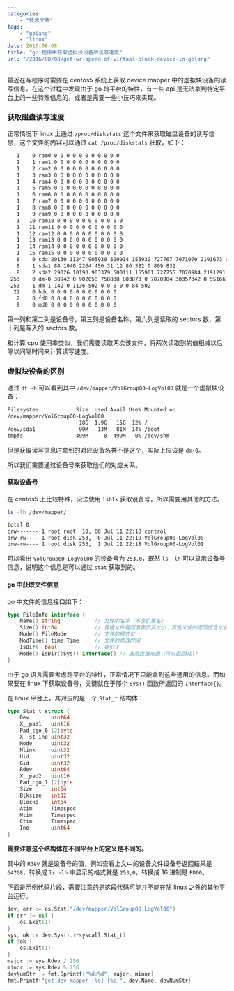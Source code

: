 ```yaml
---
categories:
    - "技术文章"
tags:
    - "golang"
    - "linux"
date: 2016-08-08
title: "go 程序中获取虚拟块设备的读写速度"
url: "/2016/08/08/get-wr-speed-of-virtual-block-device-in-golang"
---
```


最近在写程序时需要在 centos5 系统上获取 device mapper 中的虚拟块设备的读写信息。在这个过程中发现由于
go 跨平台的特性，有一些 api 是无法拿到特定平台上的一些特殊信息的，或者是需要一些小技巧来实现。

<!--more-->

### 获取磁盘读写速度

正常情况下 linux 上通过 `/proc/diskstats` 这个文件来获取磁盘设备的读写信息，这个文件的内容可以通过 `cat /proc/diskstats` 获取，如下：

```bash
   1    0 ram0 0 0 0 0 0 0 0 0 0 0 0
   1    1 ram1 0 0 0 0 0 0 0 0 0 0 0
   1    2 ram2 0 0 0 0 0 0 0 0 0 0 0
   1    3 ram3 0 0 0 0 0 0 0 0 0 0 0
   1    4 ram4 0 0 0 0 0 0 0 0 0 0 0
   1    5 ram5 0 0 0 0 0 0 0 0 0 0 0
   1    6 ram6 0 0 0 0 0 0 0 0 0 0 0
   1    7 ram7 0 0 0 0 0 0 0 0 0 0 0
   1    8 ram8 0 0 0 0 0 0 0 0 0 0 0
   1    9 ram9 0 0 0 0 0 0 0 0 0 0 0
   1   10 ram10 0 0 0 0 0 0 0 0 0 0 0
   1   11 ram11 0 0 0 0 0 0 0 0 0 0 0
   1   12 ram12 0 0 0 0 0 0 0 0 0 0 0
   1   13 ram13 0 0 0 0 0 0 0 0 0 0 0
   1   14 ram14 0 0 0 0 0 0 0 0 0 0 0
   1   15 ram15 0 0 0 0 0 0 0 0 0 0 0
   8    0 sda 29130 11247 905939 500914 155932 727767 7071070 2191673 0 552400 2692588
   8    1 sda1 84 1040 2264 450 31 12 86 382 0 809 832
   8    2 sda2 29026 10190 903379 500111 155901 727755 7070984 2191291 0 551590 2691403
 253    0 dm-0 38942 0 902058 758838 883873 0 7070984 30357342 0 551667 31116195
 253    1 dm-1 142 0 1136 502 0 0 0 0 0 84 502
  22    0 hdc 0 0 0 0 0 0 0 0 0 0 0
   2    0 fd0 0 0 0 0 0 0 0 0 0 0 0
   9    0 md0 0 0 0 0 0 0 0 0 0 0 0
```

第一列和第二列是设备号，第三列是设备名称，第六列是读取的 sectors 数，第十列是写入的 sectors 数。

和计算 cpu 使用率类似，我们需要读取两次该文件，将两次读取到的值相减以后除以间隔时间来计算读写速度。

### 虚拟块设备的区别

通过 `df -h` 可以看到其中 `/dev/mapper/VolGroup00-LogVol00` 就是一个虚拟块设备：

```bash
Filesystem            Size  Used Avail Use% Mounted on
/dev/mapper/VolGroup00-LogVol00
                       18G  1.9G   15G  12% /
/dev/sda1              99M   13M   81M  14% /boot
tmpfs                 499M     0  499M   0% /dev/shm
```

但是获取读写信息时拿到的对应设备名并不是这个，实际上应该是 `dm-0`。

所以我们需要通过设备号来获取他们的对应关系。

#### 获取设备号

在 centos5 上比较特殊，没法使用 `lsblk` 获取设备号，所以需要用其他的方法。

```bash
ls -lh /dev/mapper/

total 0
crw------- 1 root root  10, 60 Jul 11 22:18 control
brw-rw---- 1 root disk 253,  0 Jul 11 22:19 VolGroup00-LogVol00
brw-rw---- 1 root disk 253,  1 Jul 11 22:18 VolGroup00-LogVol01
```

可以看出 `VolGroup00-LogVol00` 的设备号为 `253,0`，既然 `ls -lh` 可以显示设备号信息，说明这个信息是可以通过 `stat` 获取到的。

#### go 中获取文件信息

go 中文件的信息接口如下：

```go
type FileInfo interface {
    Name() string           // 文件的名字（不含扩展名）
    Size() int64            // 普通文件返回值表示其大小；其他文件的返回值含义各系统不同
    Mode() FileMode         // 文件的模式位
    ModTime() time.Time     // 文件的修改时间
    IsDir() bool            // 等价于
    Mode().IsDir()Sys() interface{} // 底层数据来源（可以返回nil）
}
```

由于 go 语言需要考虑跨平台的特性，正常情况下只能拿到这些通用的信息。而如果要在 linux 下获取设备号，关键就在于那个 `Sys()` 函数所返回的 `Interface{}`。

在 linux 平台上，其对应的是一个 `Stat_t` 结构体：

```go
type Stat_t struct {
    Dev       uint64
    X__pad1   uint16
    Pad_cgo_0 [2]byte
    X__st_ino uint32
    Mode      uint32
    Nlink     uint32
    Uid       uint32
    Gid       uint32
    Rdev      uint64
    X__pad2   uint16
    Pad_cgo_1 [2]byte
    Size      int64
    Blksize   int32
    Blocks    int64
    Atim      Timespec
    Mtim      Timespec
    Ctim      Timespec
    Ino       uint64
}
```

**需要注意这个结构体在不同平台上的定义是不同的。**

其中的 `Rdev` 就是设备号的值，例如查看上文中的设备文件设备号返回结果是 `64768`，转换成 `ls -lh` 中显示的格式就是 `253,0`，转换成 16 进制是 `FD00`。

下面是示例代码片段，需要注意的是这段代码可能并不能在除 linux 之外的其他平台运行。

```go
dev, err := os.Stat("/dev/mapper/VolGroup00-LogVol00")
if err != nil {
    os.Exit(1)
}
sys, ok := dev.Sys().(*syscall.Stat_t)
if !ok {
    os.Exit(1)
}
major := sys.Rdev / 256
minor := sys.Rdev % 256
devNumStr := fmt.Sprintf("%d:%d", major, minor)
fmt.Printf("get dev mapper [%s] [%s]", dev.Name, devNumStr)
```
